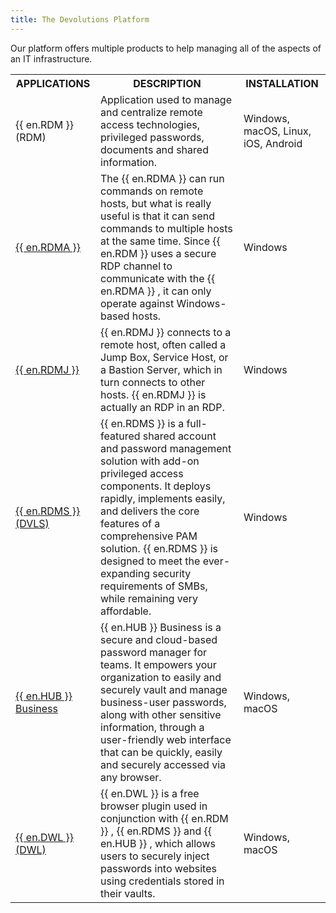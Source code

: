 ```yaml
---
title: The Devolutions Platform
---
```

Our platform offers multiple products to help managing all of the aspects of an IT infrastructure. 

<table>
	<tr>
		<th>
APPLICATIONS 
		</th>
		<th>
DESCRIPTION 
		</th>
		<th>
INSTALLATION 
		</th>
	</tr>
	<tr>
		<td>
{{ en.RDM }} (RDM) 
		</td>
		<td>
Application used to manage and centralize remote access technologies, privileged passwords, documents and shared information. 
		</td>
		<td>
Windows, macOS, Linux, iOS, Android 
		</td>
	</tr>
	<tr>
		<td>

[{{ en.RDMA }}](/rdm/windows/overview/the-devolutions-platform/rdm-agent/) 
		</td>
		<td>
The {{ en.RDMA }} can run commands on remote hosts, but what is really useful is that it can send commands to multiple hosts at the same time. Since {{ en.RDM }} uses a secure RDP channel to communicate with the {{ en.RDMA }} , it can only operate against Windows-based hosts. 
		</td>
		<td>
Windows 
		</td>
	</tr>
	<tr>
		<td>
[{{ en.RDMJ }}](/rdm/windows/overview/the-devolutions-platform/rdm-jump/) 
		</td>
		<td>
{{  en.RDMJ }} connects to a remote host, often called a Jump Box, Service Host, or a Bastion Server, which in turn connects to other hosts. {{  en.RDMJ }} is actually an RDP in an RDP. 
		</td>
		<td>
Windows 
		</td>
	</tr>
	<tr>
		<td>
[{{ en.RDMS }} (DVLS)](/server/overview/what-is-server/) 
		</td>
		<td>
{{ en.RDMS }} is a full-featured shared account and password management solution with add-on privileged access components. It deploys rapidly, implements easily, and delivers the core features of a comprehensive PAM solution. {{ en.RDMS }} is designed to meet the ever-expanding security requirements of SMBs, while remaining very affordable. 
		</td>
		<td>
Windows 
		</td>
	</tr>
	<tr>
		<td>
[{{ en.HUB }} Business](/hub/overview/what-is-hub/) 
		</td>
		<td>
{{ en.HUB }} Business is a secure and cloud-based password manager for teams. It empowers your organization to easily and securely vault and manage business-user passwords, along with other sensitive information, through a user-friendly web interface that can be quickly, easily and securely accessed via any browser. 
		</td>
		<td>
Windows, macOS 
		</td>
	</tr>
	<tr>
		<td>
[{{ en.DWL }} (DWL)](/rdm/mac/dwl/overview/) 
		</td>
		<td>
{{ en.DWL }} is a free browser plugin used in conjunction with {{ en.RDM }} , {{ en.RDMS }} and {{ en.HUB }} , which allows users to securely inject passwords into websites using credentials stored in their vaults. 
		</td>
		<td>
Windows, macOS 
		</td>
	</tr>
</table>


